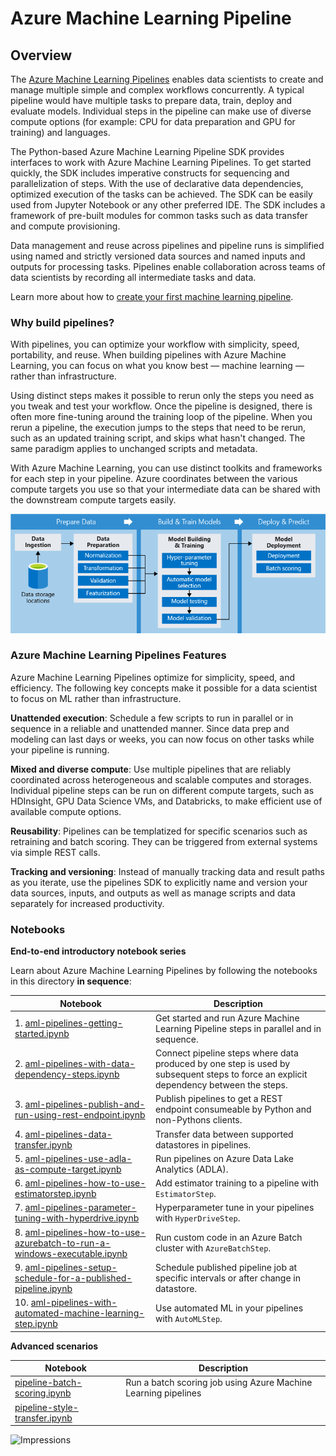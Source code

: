 # Azure Machine Learning Pipeline

## Overview

The [Azure Machine Learning Pipelines](https://docs.microsoft.com/en-us/azure/machine-learning/service/concept-ml-pipelines) enables data scientists to create and manage multiple simple and complex workflows concurrently. A typical pipeline would have multiple tasks to prepare data, train, deploy and evaluate models. Individual steps in the pipeline can make use of diverse compute options (for example: CPU for data preparation and GPU for training) and languages. 

The Python-based Azure Machine Learning Pipeline SDK provides interfaces to work with Azure Machine Learning Pipelines. To get started quickly, the SDK includes imperative constructs for sequencing and parallelization of steps. With the use of declarative data dependencies, optimized execution of the tasks can be achieved. The SDK can be easily used from Jupyter Notebook or any other preferred IDE. The SDK includes a framework of pre-built modules for common tasks such as data transfer and compute provisioning.

Data management and reuse across pipelines and pipeline runs is simplified using named and strictly versioned data sources and named inputs and outputs for processing tasks. Pipelines enable collaboration across teams of data scientists by recording all intermediate tasks and data.

Learn more about how to [create your first machine learning pipeline](https://docs.microsoft.com/azure/machine-learning/service/how-to-create-your-first-pipeline).

### Why build pipelines?

With pipelines, you can optimize your workflow with simplicity, speed, portability, and reuse. When building pipelines with Azure Machine Learning, you can focus on what you know best — machine learning — rather than infrastructure.

Using distinct steps makes it possible to rerun only the steps you need as you tweak and test your workflow. Once the pipeline is designed, there is often more fine-tuning around the training loop of the pipeline. When you rerun a pipeline, the execution jumps to the steps that need to be rerun, such as an updated training script, and skips what hasn't changed. The same paradigm applies to unchanged scripts and metadata.

With Azure Machine Learning, you can use distinct toolkits and frameworks for each step in your pipeline. Azure coordinates between the various compute targets you use so that your intermediate data can be shared with the downstream compute targets easily.

![MLLifecycle](aml-pipelines-concept.png)


### Azure Machine Learning Pipelines Features
Azure Machine Learning Pipelines optimize for simplicity, speed, and efficiency. The following key concepts make it possible for a data scientist to focus on ML rather than infrastructure.

**Unattended execution**: Schedule a few scripts to run in parallel or in sequence in a reliable and unattended manner. Since data prep and modeling can last days or weeks, you can now focus on other tasks while your pipeline is running.

**Mixed and diverse compute**: Use multiple pipelines that are reliably coordinated across heterogeneous and scalable computes and storages. Individual pipeline steps can be run on different compute targets, such as HDInsight, GPU Data Science VMs, and Databricks, to make efficient use of available compute options.

**Reusability**: Pipelines can be templatized for specific scenarios such as retraining and batch scoring. They can be triggered from external systems via simple REST calls.

**Tracking and versioning**: Instead of manually tracking data and result paths as you iterate, use the pipelines SDK to explicitly name and version your data sources, inputs, and outputs as well as manage scripts and data separately for increased productivity.

### Notebooks 


**End-to-end introductory notebook series**

Learn about Azure Machine Learning Pipelines by following the notebooks in this directory **in sequence**:

  |Notebook|Description|
  |--------|-----------|
  |1. [aml-pipelines-getting-started.ipynb](https://aka.ms/pl-get-started)|Get started and run Azure Machine Learning Pipeline steps in parallel and in sequence.|
  |2. [aml-pipelines-with-data-dependency-steps.ipynb](https://aka.ms/pl-data-dep)|Connect pipeline steps where data produced by one step is used by subsequent steps to force an explicit dependency between the steps. |
  |3. [aml-pipelines-publish-and-run-using-rest-endpoint.ipynb](https://aka.ms/pl-pub-rep)|Publish pipelines to get a REST endpoint consumeable by Python and non-Pythons clients. |
  |4. [aml-pipelines-data-transfer.ipynb](https://aka.ms/pl-data-trans)|Transfer data between supported datastores in pipelines.|
  |5. [aml-pipelines-use-adla-as-compute-target.ipynb](https://aka.ms/pl-adla)|Run pipelines on Azure Data Lake Analytics (ADLA).|
  |6. [aml-pipelines-how-to-use-estimatorstep.ipynb](https://aka.ms/pl-estimator)|Add estimator training to a pipeline with `EstimatorStep`.|
  |7. [aml-pipelines-parameter-tuning-with-hyperdrive.ipynb](https://aka.ms/pl-hyperdrive)|Hyperparameter tune in your pipelines with `HyperDriveStep`.|
  |8. [aml-pipelines-how-to-use-azurebatch-to-run-a-windows-executable.ipynb](https://aka.ms/pl-azbatch)|Run custom code in an Azure Batch cluster with `AzureBatchStep`.|
  |9. [aml-pipelines-setup-schedule-for-a-published-pipeline.ipynb](https://aka.ms/pl-schedule)|Schedule published pipeline job  at specific intervals or after change in datastore.|
  |10. [aml-pipelines-with-automated-machine-learning-step.ipynb](https://aka.ms/pl-automl)|Use automated ML in your pipelines with `AutoMLStep`.|

**Advanced scenarios**

  |Notebook|Description|
  |--------|-----------|
  |[pipeline-batch-scoring.ipynb](https://aka.ms/pl-batch-score)|Run a batch scoring job using Azure Machine Learning pipelines|
  |[pipeline-style-transfer.ipynb](https://aka.ms/pl-style-trans)||

 ![Impressions](https://PixelServer20190423114238.azurewebsites.net/api/impressions/MachineLearningNotebooks/how-to-use-azureml/machine-learning-pipelines/README.png)
